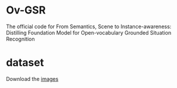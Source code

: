 # Ov-GSR
The official code for From Semantics, Scene to Instance-awareness: Distilling Foundation Model for Open-vocabulary Grounded Situation Recognition

# dataset
Download the [images](https://swig-data-weights.s3.us-east-2.amazonaws.com/images_512.zip) 
